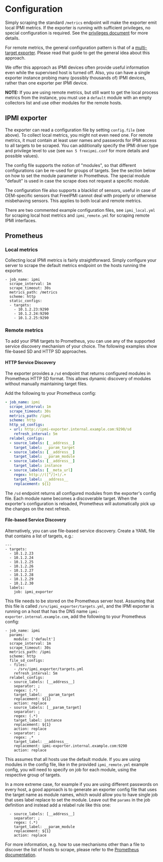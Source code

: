 # Configuration

Simply scraping the standard `/metrics` endpoint will make the exporter emit
local IPMI metrics. If the exporter is running with sufficient privileges, no
special configuration is required. See the [privileges document](privileges.md)
for more details.

For remote metrics, the general configuration pattern is that of a
[multi-target exporter][multi-target]. Please read that guide to get the general
idea about this approach.

[multi-target]: https://prometheus.io/docs/guides/multi-target-exporter/ "Understanding and using the multi-target exporter pattern - Prometheus docs"

We offer this approach as IPMI devices often provide useful information even
while the supervised host is turned off. Also, you can have a single exporter
instance probing many (possibly thousands of) IPMI devices, rather than one
exporter per IPMI device.

**NOTE:** If you are using remote metrics, but still want to get the local
process metrics from the instance, you must use a `default` module with an
empty collectors list and use other modules for the remote hosts.

## IPMI exporter

The exporter can read a configuration file by setting `config.file` (see
above). To collect local metrics, you might not even need one. For
remote metrics, it must contain at least user names and passwords for IPMI
access to all targets to be scraped. You can additionally specify the IPMI
driver type and privilege level to use (see `man 5 freeipmi.conf` for more
details and possible values).

The config file supports the notion of "modules", so that different
configurations can be re-used for groups of targets. See the section below on
how to set the module parameter in Prometheus. The special module "default" is
used in case the scrape does not request a specific module.

The configuration file also supports a blacklist of sensors, useful in case of
OEM-specific sensors that FreeIPMI cannot deal with properly or otherwise
misbehaving sensors. This applies to both local and remote metrics.

There are two commented example configuration files, see `ipmi_local.yml` for
scraping local host metrics and `ipmi_remote.yml` for scraping remote IPMI
interfaces.

## Prometheus

### Local metrics

Collecting local IPMI metrics is fairly straightforward. Simply configure your
server to scrape the default metrics endpoint on the hosts running the
exporter.

```
- job_name: ipmi
  scrape_interval: 1m
  scrape_timeout: 30s
  metrics_path: /metrics
  scheme: http
  static_configs:
  - targets:
    - 10.1.2.23:9290
    - 10.1.2.24:9290
    - 10.1.2.25:9290
```

### Remote metrics

To add your IPMI targets to Prometheus, you can use any of the supported
service discovery mechanism of your choice. The following examples show
file-based SD and HTTP SD approaches.

#### HTTP Service Discovery

The exporter provides a `/sd` endpoint that returns configured modules in
Prometheus HTTP SD format. This allows dynamic discovery of modules without
manually maintaining target files.

Add the following to your Prometheus config:

```yaml
- job_name: ipmi
  scrape_interval: 1m
  scrape_timeout: 30s
  metrics_path: /ipmi
  scheme: http
  http_sd_configs:
  - url: http://ipmi-exporter.internal.example.com:9290/sd
    refresh_interval: 5m
  relabel_configs:
  - source_labels: [__address__]
    target_label: __param_target
  - source_labels: [__address__]
    target_label: __param_module
  - source_labels: [__address__]
    target_label: instance
  - source_labels: [__meta_url]
    regex: http://([^/]+)/.+
    target_label: __address__
    replacement: ${1}
```

The `/sd` endpoint returns all configured modules from the exporter's config
file. Each module name becomes a discoverable target. When the exporter's
configuration is reloaded, Prometheus will automatically pick up the changes
on the next refresh.

#### File-based Service Discovery

Alternatively, you can use file-based service discovery. Create a YAML file
that contains a list of targets, e.g.:

```
---
- targets:
  - 10.1.2.23
  - 10.1.2.24
  - 10.1.2.25
  - 10.1.2.26
  - 10.1.2.27
  - 10.1.2.28
  - 10.1.2.29
  - 10.1.2.30
  labels:
    job: ipmi_exporter
```

This file needs to be stored on the Prometheus server host. Assuming that this
file is called `/srv/ipmi_exporter/targets.yml`, and the IPMI exporter is
running on a host that has the DNS name `ipmi-exporter.internal.example.com`,
add the following to your Prometheus config:

```
- job_name: ipmi
  params:
    module: ['default']
  scrape_interval: 1m
  scrape_timeout: 30s
  metrics_path: /ipmi
  scheme: http
  file_sd_configs:
  - files:
    - /srv/ipmi_exporter/targets.yml
    refresh_interval: 5m
  relabel_configs:
  - source_labels: [__address__]
    separator: ;
    regex: (.*)
    target_label: __param_target
    replacement: ${1}
    action: replace
  - source_labels: [__param_target]
    separator: ;
    regex: (.*)
    target_label: instance
    replacement: ${1}
    action: replace
  - separator: ;
    regex: .*
    target_label: __address__
    replacement: ipmi-exporter.internal.example.com:9290
    action: replace
```

This assumes that all hosts use the default module. If you are using modules in
the config file, like in the provided `ipmi_remote.yml` example config, you
will need to specify on job for each module, using the respective group of
targets.

In a more extreme case, for example if you are using different passwords on
every host, a good approach is to generate an exporter config file that uses
the target name as module names, which would allow you to have single job that
uses label replace to set the module. Leave out the `params` in the job
definition and instead add a relabel rule like this one:

```
  - source_labels: [__address__]
    separator: ;
    regex: (.*)
    target_label: __param_module
    replacement: ${1}
    action: replace
```

For more information, e.g. how to use mechanisms other than a file to discover
the list of hosts to scrape, please refer to the [Prometheus
documentation](https://prometheus.io/docs).
